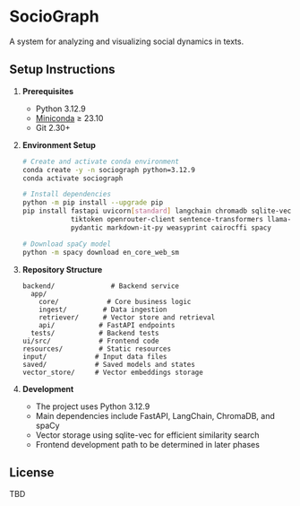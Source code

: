 # SocioGraph

A system for analyzing and visualizing social dynamics in texts.

## Setup Instructions

1. **Prerequisites**
   - Python 3.12.9
   - [Miniconda](https://docs.conda.io/en/latest/miniconda.html) ≥ 23.10
   - Git 2.30+

2. **Environment Setup**
   ```bash
   # Create and activate conda environment
   conda create -y -n sociograph python=3.12.9
   conda activate sociograph

   # Install dependencies
   python -m pip install --upgrade pip
   pip install fastapi uvicorn[standard] langchain chromadb sqlite-vec \
               tiktoken openrouter-client sentence-transformers llama-index \
               pydantic markdown-it-py weasyprint cairocffi spacy

   # Download spaCy model
   python -m spacy download en_core_web_sm
   ```

3. **Repository Structure**
   ```
   backend/              # Backend service
     app/
       core/            # Core business logic
       ingest/         # Data ingestion
       retriever/      # Vector store and retrieval
       api/           # FastAPI endpoints
     tests/           # Backend tests
   ui/src/            # Frontend code
   resources/         # Static resources
   input/            # Input data files
   saved/            # Saved models and states
   vector_store/     # Vector embeddings storage
   ```

4. **Development**
   - The project uses Python 3.12.9
   - Main dependencies include FastAPI, LangChain, ChromaDB, and spaCy
   - Vector storage using sqlite-vec for efficient similarity search
   - Frontend development path to be determined in later phases

## License
TBD
